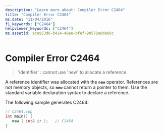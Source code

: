 ```yaml
---
description: "Learn more about: Compiler Error C2464"
title: "Compiler Error C2464"
ms.date: "11/04/2016"
f1_keywords: ["C2464"]
helpviewer_keywords: ["C2464"]
ms.assetid: ace953d6-b414-49ee-bfef-90578a8da00c
---
```

# Compiler Error C2464

> 'identifier' : cannot use 'new' to allocate a reference

A reference identifier was allocated with the **`new`** operator. References are not memory objects, so **`new`** cannot return a pointer to them. Use the standard variable declaration syntax to declare a reference.

The following sample generates C2464:

```cpp
// C2464.cpp
int main() {
   new ( int& ir );   // C2464
}
```
